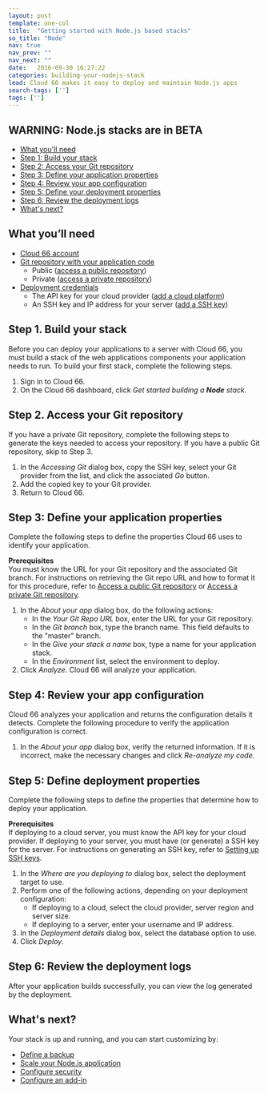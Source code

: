```yaml
---
layout: post
template: one-col
title:  "Getting started with Node.js based stacks"
so_title: "Node"
nav: true
nav_prev: ""
nav_next: ""
date:   2016-09-30 16:27:22
categories: building-your-nodejs-stack
lead: Cloud 66 makes it easy to deploy and maintain Node.js apps
search-tags: ['']
tags: ['']
---
```


<h2 id="beta">WARNING: Node.js stacks are in BETA</h2>

<ul class="page-toc">
  <li>
    <a href="#needed">What you'll need</a>
  </li>
  <li>
    <a href="#1">Step 1: Build your stack</a>
  </li>
  <li>
    <a href="#2">Step 2: Access your Git repository</a>
  </li>
  <li>
    <a href="#3">Step 3: Define your application properties</a>
  </li>
  <li>
    <a href="#4">Step 4: Review your app configuration</a>
  </li>
  <li>
    <a href="#5">Step 5: Define your deployment properties</a>
  </li>
  <li>
    <a href="#6">Step 6: Review the deployment logs</a>
  </li>
  <li>
    <a href="#next">What's next?</a>
  </li>
</ul>

<h2 id="needed">What you’ll need</h2>

<ul class="list">
  <li><a href="https://app.cloud66.com/users/sign_up" target="_blank">Cloud 66 account</a></li>
  <li><a href="http://community.cloud66.com/articles/accessing-your-git-repository">Git repository with your application code</a>
    <ul class="list">
      <li>Public (<a href="http://community.cloud66.com/articles/accessing-your-git-repository#public">access a public repository</a>)</li>
      <li>Private (<a href="http://community.cloud66.com/articles/accessing-your-git-repository#private">access a private repository</a>)</li>
    </ul> 
  </li>   
  <li><a href="/deployment/deploy-to-your-cloud">Deployment credentials</a>
    <ul class="list">
      <li>The API key for your cloud provider (<a href="/deployment/deploy-to-your-cloud">add a cloud platform</a>)</li>
      <li>An SSH key and IP address for your server (<a href="/deployment/deploy-to-your-own-server">add a SSH key</a>)</li>
    </ul> 
  </li>
</ul>

<h2 id="1">Step 1. Build your stack</h2>
Before you can deploy your applications to a server with Cloud 66, you must build a stack of the web applications components your application needs to run. To build your first stack, complete the following steps.

<ol class="list">
<li>Sign in to Cloud 66.</li>
<li>On the Cloud 66 dashboard, click <i>Get started building a <b>Node</b> stack</i>.</li>
</ol>

<h2 id="2">Step 2. Access your Git repository</h2>
If you have a private Git repository, complete the following steps to generate the keys needed to access your repository. If you have a public Git repository, skip to Step 3.

<ol class="list">
<li>In the <i>Accessing Git</i> dialog box, copy the SSH key, select your Git provider from the list, and click the associated <i>Go</i> button.</li>
<li>Add the copied key to your Git provider.</li>
<li>Return to Cloud 66.</li>
</ol>

<h2 id="3">Step 3: Define your application properties</h2>
Complete the following steps to define the properties Cloud 66 uses to identify your application.

<b>Prerequisites</b><br/>
You must know the URL for your Git repository and the associated Git branch. For instructions on retrieving the Git repo URL and how to format it for this procedure, refer to <a href="http://community.cloud66.com/articles/accessing-your-git-repository#public">Access a public Git repository</a> or <a href="http://community.cloud66.com/articles/accessing-your-git-repository#private">Access a private Git repository</a>.

<ol class="list">
  <li>In the <i>About your app</i> dialog box, do the following actions:
    <ul class="list">
      <li>In the <i>Your Git Repo URL</i> box, enter the URL for your Git repository.</li>
      <li>In the <i>Git branch</i> box, type the branch name. This field defaults to the "master" branch.</li>
      <li>In the <i>Give your stack a name</i> box, type a name for your application stack.</li>
      <li>In the <i>Environment</i> list, select the environment to deploy.</li>
    </ul>
  </li>   
  <li>Click <i>Analyze</i>. Cloud 66 will analyze your application.</li>
</ol>

<h2 id="4">Step 4: Review your app configuration</h2>
Cloud 66 analyzes your application and returns the configuration details it detects. Complete the following procedure to verify the application configuration is correct.

<ol class="list">
<li>In the <i>About your app</i> dialog box, verify the returned information. If it is incorrect, make the necessary changes and click <i>Re-analyze my code</i>.</li>
</ol>

<h2 id="5">Step 5: Define deployment properties</h2>
Complete the following steps to define the properties that determine how to deploy your application.

<b>Prerequisites</b><br/>
If deploying to a cloud server, you must know the API key for your cloud provider. If deploying to your server, you must have (or generate) a SSH key for the server. For instructions on generating an SSH key, refer to [Setting up SSH keys](http://community.cloud66.com/articles/setting-up-ssh-keys).

<ol class="list">
  <li>In the <i>Where are you deploying to</i> dialog box, select the deployment target to use.</li>
  <li>Perform one of the following actions, depending on your deployment configuration:
    <ul class="list">
      <li>If deploying to a cloud, select the cloud provider, server region and server size.</li>
      <li>If deploying to a server, enter your username and IP address.</li>
    </ul>
  </li>   
  <li>In the <i>Deployment details</i> dialog box, select the database option to use.</li>
  <li>Click <i>Deploy</i>.</li>
</ol>

<h2 id="6">Step 6: Review the deployment logs</h2>
After your application builds successfully, you can view the log generated by the deployment.

<h2 id="next">What's next?</h2>
Your stack is up and running, and you can start customizing by: 

<ul class="list">
<li><a href="/stack-add-ins/database-backups">Define a backup</a></li>
<li><a href="/building-your-nodejs-stack/scaling">Scale your Node.js application</a></li>
<li><a href="/managing-your-stack/stack-network-settings">Configure security</a></li>
<li><a href="/stack-add-ins/add-in-implementation">Configure an add-in</a></li>
</ul>